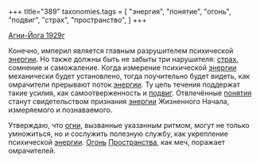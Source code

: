 +++
title="389"
taxonomies.tags = [
 "энергия",
 "понятие",
 "огонь",
 "подвиг",
 "страх",
 "пространство",
]
+++

[Агни-Йога 1929г](/agni/1929)

Конечно, империл является главным разрушителем психической [энергии](/tags/энергия). Но также должны быть не забыты три нарушителя: [страх](/tags/страх), сомнение и саможаление. Когда измерение психической [энергии](/tags/энергия) механически будет установлено, тогда поучительно будет видеть, как омрачители прерывают поток [энергии](/tags/энергия). Ту цепь течения поддержат такие усилия, как самоотверженность и [подвиг](/tags/подвиг). Отвлечённые [понятия](/tags/понятие) станут свидетельством признания [энергии](/tags/энергия) Жизненного Начала, измеряемого и познаваемого.   

Утверждаю, что [огни](/tags/огонь), вызванные указанным ритмом, могут не только умножиться, но и сослужить полезную службу, как укрепление психической [энергии](/tags/энергия). [Огонь](/tags/огонь) [Пространства](/tags/пространство), как меч, поражает омрачителей.